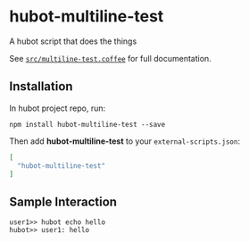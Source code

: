 # hubot-multiline-test

A hubot script that does the things

See [`src/multiline-test.coffee`](src/multiline-test.coffee) for full documentation.

## Installation

In hubot project repo, run:

`npm install hubot-multiline-test --save`

Then add **hubot-multiline-test** to your `external-scripts.json`:

```json
[
  "hubot-multiline-test"
]
```

## Sample Interaction

```
user1>> hubot echo hello
hubot>> user1: hello
```
